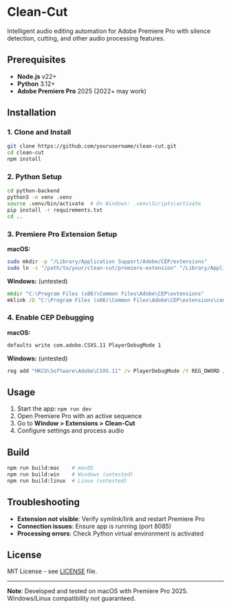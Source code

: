 # Clean-Cut

Intelligent audio editing automation for Adobe Premiere Pro with silence detection, cutting, and other audio processing features.

## Prerequisites

- **Node.js** v22+
- **Python** 3.12+
- **Adobe Premiere Pro** 2025 (2022+ may work)

## Installation

### 1. Clone and Install

```bash
git clone https://github.com/yourusername/clean-cut.git
cd clean-cut
npm install
```

### 2. Python Setup

```bash
cd python-backend
python3 -m venv .venv
source .venv/bin/activate  # On Windows: .venv\Scripts\activate
pip install -r requirements.txt
cd ..
```

### 3. Premiere Pro Extension Setup

**macOS:**

```bash
sudo mkdir -p "/Library/Application Support/Adobe/CEP/extensions"
sudo ln -s "/path/to/your/clean-cut/premiere-extension" "/Library/Application Support/Adobe/CEP/extensions/com.cleancut.panel"
```

**Windows:** (untested)

```cmd
mkdir "C:\Program Files (x86)\Common Files\Adobe\CEP\extensions"
mklink /D "C:\Program Files (x86)\Common Files\Adobe\CEP\extensions\com.cleancut.panel" "C:\path\to\your\clean-cut\premiere-extension"
```

### 4. Enable CEP Debugging

**macOS:**

```bash
defaults write com.adobe.CSXS.11 PlayerDebugMode 1
```

**Windows:** (untested)

```cmd
reg add "HKCU\Software\Adobe\CSXS.11" /v PlayerDebugMode /t REG_DWORD /d 1
```

## Usage

1. Start the app: `npm run dev`
2. Open Premiere Pro with an active sequence
3. Go to **Window > Extensions > Clean-Cut**
4. Configure settings and process audio

## Build

```bash
npm run build:mac    # macOS
npm run build:win    # Windows (untested)
npm run build:linux  # Linux (untested)
```

## Troubleshooting

- **Extension not visible**: Verify symlink/link and restart Premiere Pro
- **Connection issues**: Ensure app is running (port 8085)
- **Processing errors**: Check Python virtual environment is activated

## License

MIT License - see [LICENSE](LICENSE) file.

---

**Note**: Developed and tested on macOS with Premiere Pro 2025. Windows/Linux compatibility not guaranteed.
